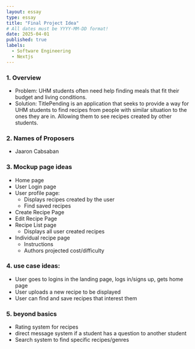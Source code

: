 ```yaml
---
layout: essay
type: essay
title: "Final Project Idea"
# All dates must be YYYY-MM-DD format!
date: 2025-04-01
published: true
labels:
  - Software Engineering
  - Nextjs
---
```

####
### 1. Overview
   - Problem: UHM students often need help finding meals that fit their budget and living conditions.
   - Solution: TitlePending is an application that seeks to provide a way for UHM students to find recipes from people with similar situation to the ones they are in. Allowing them to see recipes created by other students.
### 2. Names of Proposers
   - Jaaron Cabsaban
### 3. Mockup page ideas
   - Home page
   - User Login page
   - User profile page:
     - Displays recipes created by the user
     - Find saved recipes
   - Create Recipe Page
   - Edit Recipe Page
   - Recipe List page
     - Displays all user created recipes
   - Individual recipe page
     - Instructions
     - Authors projected cost/difficulty
### 4. use case ideas:
   - User goes to logins in the landing page, logs in/signs up, gets home page
   - User uploads a new recipe to be displayed
   - User can find and save recipes that interest them
### 5. beyond basics
   - Rating system for recipes
   - direct message system if a student has a question to another student
   - Search system to find specific recipes/genres
